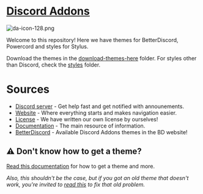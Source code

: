# [Discord Addons](https://discord-addons.github.io/main)

![da-icon-128.png](https://user-images.githubusercontent.com/87938141/128053815-82893338-c843-4b98-86ff-f8f3aee76fb2.png)

Welcome to this repository! Here we have themes for BetterDiscord, Powercord and styles for Stylus.

Download the themes in the [download-themes-here](https://github.com/discord-addons/discord-addons/tree/master/download-themes-here) folder. For styles other than Discord, check the [styles](https://github.com/discord-addons/discord-addons/tree/master/styles) folder.

# Sources

- [Discord server](https://discord.gg/g9heA3p6WW) - Get help fast and get notified with announements.
- [Website](https://discord-addons.github.io/main) - Where everything starts and makes navigation easier.
- [License](https://github.com/discord-addons/discord-addons/blob/master/LICENSE.md) - We have written our own license by ourselves!
- [Documentation](https://8io.gitbook.io/discord-addons/) - The main resource of information.
- [BetterDiscord](https://betterdiscord.app/developer/mila6969) - Available Discord Addons themes in the BD website!

## ⚠ Don't know how to get a theme?

[Read this documentation](https://8io.gitbook.io/discord-addons/get-a-theme/download-a-theme) for how to get a theme and more.

*Also, this shouldn't be the case, but if you got an old theme that doesn't work, you're invited to [read this](https://8io.gitbook.io/discord-addons/outdated-themes/update-an-outdated-theme) to fix that old problem.*
